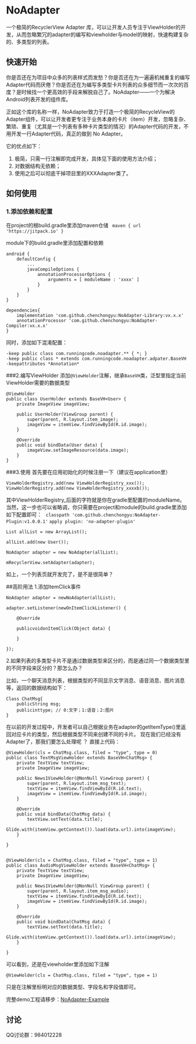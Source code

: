 # NoAdapter
一个极简的RecyclerView Adapter 库，可以让开发人员专注于ViewHolder的开发，从而忽略繁冗的adapter的编写和viewholder与model的映射，快速构建复杂的、多类型的列表。

## 快速开始
你是否还在为项目中众多的列表样式而发愁？你是否还在为一遍遍机械重复的编写Adapter代码而厌倦？你是否还在为编写多类型卡片列表的众多细节而一次次的百度？是时候找一个更高效的手段来解脱自己了。NoAdapter——一个为解决Android列表开发的组件库。

正如这个库的名称一样，NoAdapter致力于打造一个极简的RecycleView的Adapter组件，可以让开发者更专注于业务本身的卡片（item）开发，忽略复杂、繁琐、重复（尤其是一个列表有多种卡片类型的情况）的Adapter代码的开发，不用开发一行Adapter代码，真正的做到 No Adapter。

它的优点如下：

1. 极简，只需一行注解即完成开发，具体见下面的使用方法介绍；
2. 对数据结构无依赖；
3. 使用之后可以彻底干掉项目里的XXXAdapter类了。

## 如何使用
### 1.添加依赖和配置
在project的根build.gradle里添加maven仓储
` maven { url 'https://jitpack.io' }`

module下的build.gradle里添加配置和依赖

```
android {
    defaultConfig {
        ...
        javaCompileOptions {
            annotationProcessorOptions {
                arguments = [ moduleName : 'xxxx' ]
            }
        }
    }
}

dependencies{
	implementation 'com.github.chenchongyu:NoAdapter-Library:vx.x.x'
	annotationProcessor 'com.github.chenchongyu:NoAdapter-Compiler:vx.x.x'
}
```
同时，添加如下混淆配置：

```
-keep public class com.runningcode.noadapter.** { *; }
-keep public class * extends com.runningcode.noadapter.adpater.BaseVH
-keepattributes *Annotation*
```

###2.编写ViewHolder
添加`@ViewHolder`注解，继承`BaseVH`类，泛型里指定当前ViewHolder需要的数据类型

```
@ViewHolder
public class UserHolder extends BaseVH<User> {
    private ImageView imageView;

    public UserHolder(ViewGroup parent) {
        super(parent, R.layout.item_image);
        imageView = itemView.findViewById(R.id.image);
    }

    @Override
    public void bindData(User data) {
        imageView.setImageResource(data.image);
    }
}
```
###3.使用
首先要在应用初始化的时候注册一下（建议在application里）

```
ViewHolderRegistry.add(new ViewHolderRegistry_xxx());
ViewHolderRegistry.add(new ViewHolderRegistry_xxxxb());
```
其中ViewHolderRegistry_后面的字符就是你在gradle里配置的moduleName。
当然，这一步也可以省略调，你只需要在project和module的build.gradle里添加如下配置即可：
` classpath 'com.github.chenchongyu:NoAdapter-Plugin:v1.0.0.1'`
`apply plugin: 'no-adapter-plugin'`

```
List allList = new ArrayList();

allList.add(new User());

NoAdapter adapter = new NoAdapter(allList);

mRecyclerView.setAdapter(adapter);

```

如上，一个列表页就开发完了，是不是很简单？

##高阶用法
1.添加ItemClick事件

```
NoAdapter adapter = newNoAdapter(allList);

adapter.setListener(newOnItemClickListener() {

    @Override
    
    publicvoidonItemClick(Object data) {
    
    }
    
});

```

2.如果列表的多类型卡片不是通过数据类型来区分的，而是通过同一个数据类型里的不同字段来区分的？那怎么办？

比如，一个聊天消息列表，根据类型的不同显示文字消息、语音消息、图片消息等，返回的数据结构如下：

```
Class ChatMsg{
    publicString msg;
    publicinttype; // 0:文字；1:语音；2:图片
}

```
在以前的开发过程中，开发者可以自己根据业务在adapter的getItemType()里返回对应卡片的类型，然后根据类型不同来创建不同的卡片。
现在我们已经没有Adapter了，那我们要怎么处理呢 ？
直接上代码：

```
@ViewHolder(cls = ChatMsg.class, filed = "type", type = 0)
public class TextMsgViewHolder extends BaseVH<ChatMsg> {
    private TextView textView;
    private ImageView imageView;
 
    public News1ViewHolder(@NonNull ViewGroup parent) {
        super(parent, R.layout.item_msg_text);
        textView = itemView.findViewById(R.id.text);
        imageView = itemView.findViewById(R.id.image);
    }
 
    @Override
    public void bindData(ChatMsg data) {
        textView.setText(data.title);
        Glide.with(itemView.getContext()).load(data.url).into(imageView);
    }
 
}
 
 
@ViewHolder(cls = ChatMsg.class, filed = "type", type = 1)
public class AudioMsgViewHolder extends BaseVH<ChatMsg> {
    private TextView textView;
    private ImageView imageView;
 
    public News1ViewHolder(@NonNull ViewGroup parent) {
        super(parent, R.layout.item_msg_audio);
        textView = itemView.findViewById(R.id.text);
        imageView = itemView.findViewById(R.id.image);
    }
 
    @Override
    public void bindData(ChatMsg data) {
        textView.setText(data.title);
        Glide.with(itemView.getContext()).load(data.url).into(imageView);
    }
 
}

```
可以看到，还是在viewholder里添加如下注解

`@ViewHolder(cls = ChatMsg.class, filed = "type", type = 1)`

只是在注解里标明对应的数据类型、字段名和字段值即可。

完整demo工程请移步：[NoAdapter-Example](https://github.com/chenchongyu/NoAdapter-Example)



## 讨论
QQ讨论群：984012228
